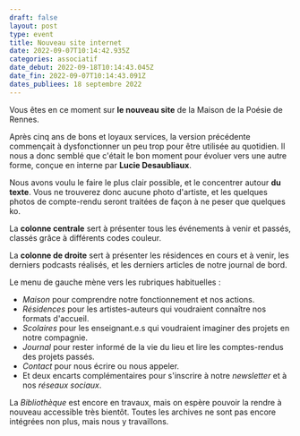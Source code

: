 ```yaml
---
draft: false
layout: post
type: event
title: Nouveau site internet
date: 2022-09-07T10:14:42.935Z
categories: associatif
date_debut: 2022-09-18T10:14:43.045Z
date_fin: 2022-09-07T10:14:43.091Z
dates_publiees: 18 septembre 2022
---
```

Vous êtes en ce moment sur **le nouveau site** de la Maison de la Poésie de Rennes.

Après cinq ans de bons et loyaux services, la version précédente commençait à dysfonctionner un peu trop pour être utilisée au quotidien. Il nous a donc semblé que c'était le bon moment pour évoluer vers une autre forme, conçue en interne par **Lucie Desaubliaux**.

Nous avons voulu le faire le plus clair possible, et le concentrer autour **du texte**. Vous ne trouverez donc aucune photo d'artiste, et les quelques photos de compte-rendu seront traitées de façon à ne peser que quelques ko.

La **colonne centrale** sert à présenter tous les événements à venir et passés, classés grâce à différents codes couleur.

La **colonne de droite** sert à présenter les résidences en cours et à venir, les derniers podcasts réalisés, et les derniers articles de notre journal de bord.

Le menu de gauche mène vers les rubriques habituelles : 

- *Maison* pour comprendre notre fonctionnement et nos actions.
- *Résidences* pour les artistes-auteurs qui voudraient connaître nos formats d'accueil.
- *Scolaires* pour les enseignant.e.s qui voudraient imaginer des projets en notre compagnie.
- *Journal* pour rester informé de la vie du lieu et lire les comptes-rendus des projets passés.
- *Contact* pour nous écrire ou nous appeler.
- Et deux encarts complémentaires pour s'inscrire à notre *newsletter* et à nos *réseaux sociaux*.

La *Bibliothèque* est encore en travaux, mais on espère pouvoir la rendre à nouveau accessible très bientôt. Toutes les archives ne sont pas encore intégrées non plus, mais nous y travaillons.